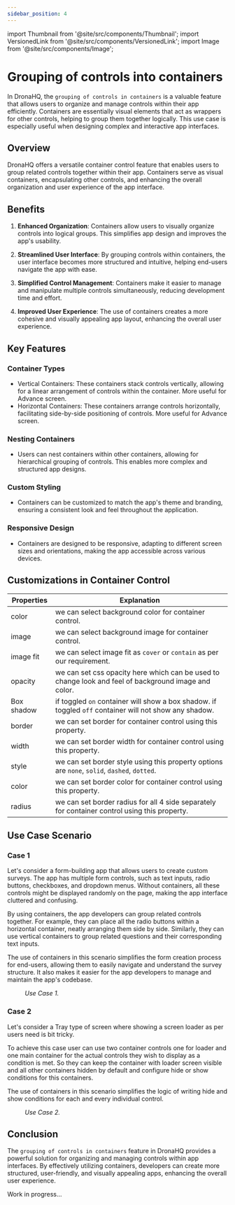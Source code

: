 ```yaml
---
sidebar_position: 4
---
```


import Thumbnail from '@site/src/components/Thumbnail';
import VersionedLink from '@site/src/components/VersionedLink';
import Image from '@site/src/components/Image';

# Grouping of controls into containers

In DronaHQ, the `grouping of controls in containers` is a valuable feature that allows users to organize and manage controls within their app efficiently. Containers are essentially visual elements that act as wrappers for other controls, helping to group them together logically. This use case is especially useful when designing complex and interactive app interfaces.

## Overview
DronaHQ offers a versatile container control feature that enables users to group related controls together within their app. Containers serve as visual containers, encapsulating other controls, and enhancing the overall organization and user experience of the app interface.

## Benefits

1. **Enhanced Organization**: Containers allow users to visually organize controls into logical groups. This simplifies app design and improves the app's usability.

2. **Streamlined User Interface**: By grouping controls within containers, the user interface becomes more structured and intuitive, helping end-users navigate the app with ease.

3. **Simplified Control Management**: Containers make it easier to manage and manipulate multiple controls simultaneously, reducing development time and effort.

4. **Improved User Experience**: The use of containers creates a more cohesive and visually appealing app layout, enhancing the overall user experience.

## Key Features

### Container Types

- Vertical Containers: These containers stack controls vertically, allowing for a linear arrangement of controls within the container. More useful for Advance screen.
- Horizontal Containers: These containers arrange controls horizontally, facilitating side-by-side positioning of controls. More useful for Advance screen.

### Nesting Containers

- Users can nest containers within other containers, allowing for hierarchical grouping of controls. This enables more complex and structured app designs.

### Custom Styling

- Containers can be customized to match the app's theme and branding, ensuring a consistent look and feel throughout the application.

### Responsive Design

- Containers are designed to be responsive, adapting to different screen sizes and orientations, making the app accessible across various devices.

## Customizations in Container Control

| Properties | Explanation |
| ------------- | ----------------------------|
| color | we can select background color for container control. |
| image | we can select background image for container control. |
| image fit | we can select image fit as `cover` or `contain` as per our requirement. |
| opacity | we can set css opacity here which can be used to change look and feel of background image and color. |
| Box shadow | if toggled `on` container will show a box shadow. if toggled `off` container will not show any shadow. |
| border | we can set border for container control using this property. |
| width | we can set border width for container control using this property. |
| style | we can set border style using this property options are `none`, `solid`, `dashed`, `dotted`. |
| color | we can set border color for container control using this property. |
| radius | we can set border radius for all 4 side separately for container control using this property. |

## Use Case Scenario

### Case 1
Let's consider a form-building app that allows users to create custom surveys. The app has multiple form controls, such as text inputs, radio buttons, checkboxes, and dropdown menus. Without containers, all these controls might be displayed randomly on the page, making the app interface cluttered and confusing.

By using containers, the app developers can group related controls together. For example, they can place all the radio buttons within a horizontal container, neatly arranging them side by side. Similarly, they can use vertical containers to group related questions and their corresponding text inputs.

The use of containers in this scenario simplifies the form creation process for end-users, allowing them to easily navigate and understand the survey structure. It also makes it easier for the app developers to manage and maintain the app's codebase.

<figure>
  <Thumbnail src="/img/guides/grouping-controls-into-containers/grouping-control-into-containers-usecase-1.png" alt="Simple Database GUI" />
  <figcaption align='left'><i>Use Case 1.</i></figcaption>
</figure>

### Case 2
Let's consider a Tray type of screen where showing a screen loader as per users need is bit tricky.

To achieve this case user can use two container controls one for loader and one main container for the actual controls they wish to display as a condition is met. So they can keep the container with loader screen visible and all other containers hidden by default and configure hide or show conditions for this containers.

The use of containers in this scenario simplifies the logic of writing hide and show conditions for each and every individual control. 

<figure>
  <Thumbnail src="/img/guides/grouping-controls-into-containers/grouping-control-into-containers-usecase-2.gif" alt="Simple Database GUI" />
  <figcaption align='left'><i>Use Case 2.</i></figcaption>
</figure>

## Conclusion

The `grouping of controls in containers` feature in DronaHQ provides a powerful solution for organizing and managing controls within app interfaces. By effectively utilizing containers, developers can create more structured, user-friendly, and visually appealing apps, enhancing the overall user experience.


Work in progress...
